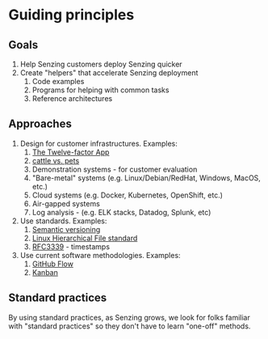 # Guiding principles

## Goals

1. Help Senzing customers deploy Senzing quicker
1. Create "helpers" that accelerate Senzing deployment
    1. Code examples
    1. Programs for helping with common tasks
    1. Reference architectures

## Approaches

1. Design for customer infrastructures.
   Examples:
    1. [The Twelve-factor App](../../WHATIS/twelve-factor-app.md)
    1. [cattle vs. pets](../../WHATIS/cattle-vs-pets.md)
    1. Demonstration systems - for customer evaluation
    1. "Bare-metal" systems  (e.g. Linux/Debian/RedHat, Windows, MacOS, etc.)
    1. Cloud systems (e.g. Docker, Kubernetes, OpenShift, etc.)
    1. Air-gapped systems
    1. Log analysis - (e.g. ELK stacks, Datadog, Splunk, etc)
1. Use standards.
   Examples:
    1. [Semantic versioning](https://semver.org/)
    1. [Linux Hierarchical File standard](../../WHATIS/linux-filesystem-hierarchy-standard.md)
    1. [RFC3339](https://datatracker.ietf.org/doc/html/rfc3339) - timestamps
1. Use current software methodologies.
   Examples:
    1. [GitHub Flow](../../WHATIS/github-flow.md)
    1. [Kanban](../../WHATIS/kanban.md)

## Standard practices

By using standard practices, as Senzing grows, we look for folks familiar with "standard practices"
so they don't have to learn "one-off" methods.
